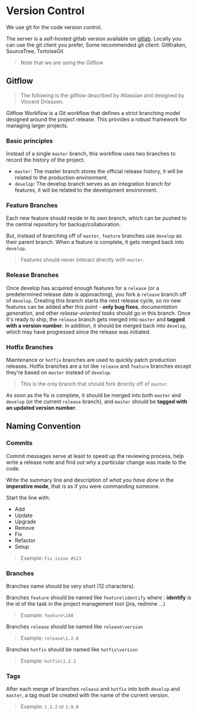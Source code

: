 Version Control ===============We use git for the code version control.The server is a self-hosted gitlab version available on [gitlab](https://gitlab.com).Locally you can use the git client you prefer, Some recommended git client: GitKraken, SourceTree, TortoiseGit > Note that we are using the GitflowGitflow-------> The following is the gitflow described by Atlassian and designed by Vincent Driessen. Gitflow Workflow is a Git workflow that defines a strict branching model designed around the project release. This provides a robust framework for managing larger projects. ### Basic principles ###Instead of a single `master` branch, this workflow uses two branches to record the history of the project.* `master`: The master branch stores the official release history, it will be related to the production environment.* `develop`: The develop branch serves as an integration branch for features, it will be related to the development environment.### Feature Branches ###Each new feature should reside in its own branch, which can be pushed to the central repository for backup/collaboration. But, instead of branching off of `master`, `feature` branches use `develop` as their parent branch. When a feature is complete, it gets merged back into `develop`. > Features should never interact directly with `master`.### Release Branches ###Once develop has acquired enough features for a `release` (or a predetermined release date is approaching), you fork a `release` branch off of `develop`. Creating this branch starts the next release cycle, so no new features can be added after this point - **only bug fixes**, _documentation generation_, and other _release-oriented tasks_ should go in this branch. Once it's ready to ship, the `release` branch gets merged into `master` and **tagged with a version number**. In addition, it should be merged back into `develop`, which may have progressed since the release was initiated.### Hotfix Branches ###Maintenance or `hotfix` branches are used to quickly patch production releases.Hotfix branches are a lot like `release` and `feature` branches except they're based on `master` instead of `develop`. > This is the only branch that should fork directly off of `master`. As soon as the fix is complete, it should be merged into both `master` and `develop` (or the current `release` branch), and `master` should be **tagged with an updated version number**.Naming Convention-----------------### Commits ###Commit messages serve at least to speed up the reviewing process, help write a release note and find out why a particular change was made to the code.Write the summary line and description of _what you have done_ in the **imperative mode**, that is as if you were commanding someone.Start the line with:* Add* Update* Upgrade* Remove* Fix* Refactor* Setup> Example: `Fix issue #123`### Branches ###Branches name should be very short (12 characters).Branches `feature` should be named like `feature\identify` where : **identify** is the id of the task in the project management tool (jira, redmine ...)> Example: `feature\180`Branches `release` should be named like `release\version`> Example: `release\1.2.0`Branches `hotfix` should be named like `hotfix\version`> Example: `hotfix\1.2.2`### Tags ###After each merge of branches `release` and `hotfix` into both `develop` and `master`, a tag must be created with the name of the current version.> Example: `1.1.2` or `1.0.0`